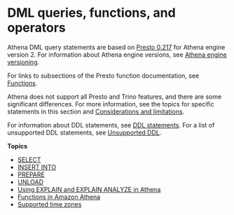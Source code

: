 # DML queries, functions, and operators<a name="functions-operators-reference-section"></a>

Athena DML query statements are based on [Presto 0\.217](https://prestodb.io/docs/0.217/index.html) for Athena engine version 2\. For information about Athena engine versions, see [Athena engine versioning](engine-versions.md)\.

For links to subsections of the Presto function documentation, see [Functions](presto-functions.md)\. 

Athena does not support all Presto and Trino features, and there are some significant differences\. For more information, see the topics for specific statements in this section and [Considerations and limitations](other-notable-limitations.md)\.

For information about DDL statements, see [DDL statements](language-reference.md)\. For a list of unsupported DDL statements, see [Unsupported DDL](unsupported-ddl.md)\.

**Topics**
+ [SELECT](select.md)
+ [INSERT INTO](insert-into.md)
+ [PREPARE](sql-prepare.md)
+ [UNLOAD](unload.md)
+ [Using EXPLAIN and EXPLAIN ANALYZE in Athena](athena-explain-statement.md)
+ [Functions in Amazon Athena](presto-functions.md)
+ [Supported time zones](athena-supported-time-zones.md)